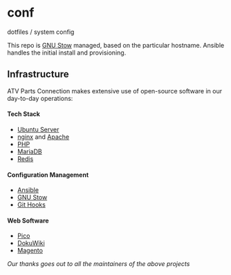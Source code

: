 # conf
dotfiles / system config

This repo is [GNU Stow](https://www.gnu.org/software/stow/) managed, based on
the particular hostname. Ansible handles the initial install and provisioning.

## Infrastructure
ATV Parts Connection makes extensive use of open-source software in our
day-to-day operations:

#### Tech Stack
  * [Ubuntu Server](https://www.ubuntu.com/server)
  * [nginx](https://nginx.org/en/) and [Apache](https://httpd.apache.org/)
  * [PHP](http://www.php.net/)
  * [MariaDB](https://mariadb.org/)
  * [Redis](https://redis.io/)

#### Configuration Management
  * [Ansible](https://www.ansible.com/)
  * [GNU Stow](https://www.gnu.org/software/stow/)
  * [Git Hooks](https://git-scm.com/book/en/v2/Customizing-Git-Git-Hooks)

#### Web Software
  * [Pico](http://picocms.org/)
  * [DokuWiki](https://www.dokuwiki.org/dokuwiki)
  * [Magento](https://magento.com/products/magento-open-source)

*Our thanks goes out to all the maintainers of the above projects*
